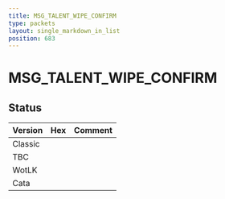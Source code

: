```yaml
---
title: MSG_TALENT_WIPE_CONFIRM
type: packets
layout: single_markdown_in_list
position: 683
---
```


# MSG_TALENT_WIPE_CONFIRM

## Status

Version | Hex | Comment
---------- | ---------- | ---------- 
Classic |  |  
TBC |  |  
WotLK |  |  
Cata |  |  
